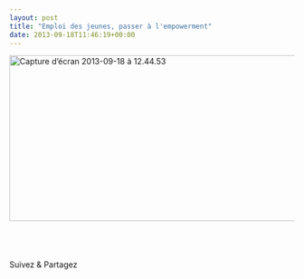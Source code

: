 ```yaml
---
layout: post
title: "Emploi des jeunes, passer à l'empowerment"
date: 2013-09-18T11:46:19+00:00
---
```

<div class="entry-content" itemprop="text">
<p><a href="http://lecercle.lesechos.fr/economie-societe/politique-eco-conjoncture/politique-economique/221143057/emploi-jeunes-passer-a-lem"><img class="alignleft size-full wp-image-2232" alt="Capture d’écran 2013-09-18 à 12.44.53" src="http://www.juliecoudry.com/wp-content/uploads/2013/09/Capture-d%E2%80%99%C3%A9cran-2013-09-18-%C3%A0-12.44.53.png" width="655" height="293" srcset="http://www.juliecoudry.com/wp-content/uploads/2013/09/Capture-d’écran-2013-09-18-à-12.44.53.png 655w, http://www.juliecoudry.com/wp-content/uploads/2013/09/Capture-d’écran-2013-09-18-à-12.44.53-300x134.png 300w" sizes="(max-width: 655px) 100vw, 655px"></a><br>
 <br>
 <br>
 </p>
<div class="sfsi_Sicons" style="width: 100%; display: inline-block; vertical-align: middle; text-align:left">
<div style="margin:0px 8px 0px 0px; line-height: 24px"><span>Suivez &amp; Partagez</span></div>
<div class="sfsi_socialwpr">
<div class="sf_fb" style="text-align:left;width:98px"><div class="fb-like" href="http://www.juliecoudry.com/2012-emploi-des-jeunes-passer-a-lempowerment/" width="180" send="false" showfaces="false" action="like" data-share="true" data-layout="button"></div></div>
<div class="sf_twiter" style="text-align:left;float:left;width:auto"><a href="http://twitter.com/share" data-count="none" class="sr-twitter-button twitter-share-button" lang="en" data-url="http://www.juliecoudry.com/2012-emploi-des-jeunes-passer-a-lempowerment/" data-text="2012 – « Emploi des jeunes, passer à l’empowerment »"></a></div>
</div>
</div>
<!--<rdf:RDF xmlns:rdf="http://www.w3.org/1999/02/22-rdf-syntax-ns#"
			xmlns:dc="http://purl.org/dc/elements/1.1/"
			xmlns:trackback="http://madskills.com/public/xml/rss/module/trackback/">
		<rdf:Description rdf:about="http://www.juliecoudry.com/2012-emploi-des-jeunes-passer-a-lempowerment/"
    dc:identifier="http://www.juliecoudry.com/2012-emploi-des-jeunes-passer-a-lempowerment/"
    dc:title="2012 &#8211; &laquo;&nbsp;Emploi des jeunes, passer à l&#8217;empowerment&nbsp;&raquo;"
    trackback:ping="http://www.juliecoudry.com/2012-emploi-des-jeunes-passer-a-lempowerment/trackback/" />
</rdf:RDF>-->
</div>
